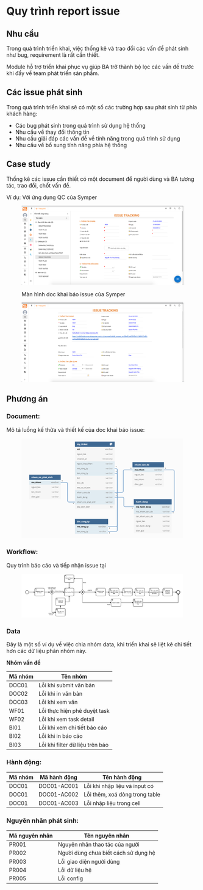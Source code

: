 # Quy trình report issue

## Nhu cầu

Trong quá trình triển khai, việc thống kê và trao đổi các vấn đề phát sinh như bug, requirement là rất cần thiết.

Module hỗ trợ triển khai phục vụ giúp BA trở thành bộ lọc các vấn đề trước khi đẩy về team phát triển sản phẩm.

## Các issue phát sinh

Trong quá trình triển khai sẽ có một số các trường hợp sau phát sinh từ phía khách hàng:

* Các bug phát sinh trong quá trình sử dụng hệ thống
* Nhu cầu về thay đổi thông tin
* Nhu cầu giải đáp các vấn đề về tính năng trong quá trình sử dụng
* Nhu cầu về bổ sung tính năng phía hệ thống

## Case study

Thống kê các issue cần thiết có một document để người dùng và BA tương tác, trao đổi, chốt vấn đề.

Ví dụ: Với ứng dụng QC của Symper

<figure><img src="../.gitbook/assets/image (32) (1) (1).png" alt=""><figcaption><p>Màn hình doc khai báo issue của Symper</p></figcaption></figure>

<figure><img src="../.gitbook/assets/image (30) (1) (1).png" alt=""><figcaption></figcaption></figure>

## Phương án

### Document:

Mô tả luồng kế thừa và thiết kế của doc khai báo issue:

<figure><img src="../.gitbook/assets/image (6) (2).png" alt=""><figcaption></figcaption></figure>

### Workflow:

Quy trình báo cáo và tiếp nhận issue tại

<figure><img src="../.gitbook/assets/image (47) (1).png" alt=""><figcaption></figcaption></figure>

### Data

Đây là một số ví dụ về việc chia nhóm data, khi triển khai sẽ liệt kê chi tiết hơn các dữ liệu phân nhóm này.

**Nhóm vấn đề**

| Mã nhóm | Tên nhóm                        |
| ------- | ------------------------------- |
| DOC01   | Lỗi khi submit văn bản          |
| DOC02   | Lỗi khi in văn bản              |
| DOC03   | Lỗi khi xem văn                 |
| WF01    | Lỗi thực hiện phê duyệt task    |
| WF02    | Lỗi khi xem task detail         |
| BI01    | Lỗi khi xem chi tiết báo cáo    |
| BI02    | Lỗi khi in báo cáo              |
| BI03    | Lỗi khi filter dữ liệu trên báo |

### Hành động:

| Mã nhóm | Mã hành động | Tên hành động                  |
| ------- | ------------ | ------------------------------ |
| DOC01   | DOC01-AC001  | Lỗi khi nhập liệu và input có  |
| DOC01   | DOC01-AC002  | Lỗi thêm, xoá dòng trong table |
| DOC01   | DOC01-AC003  | Lỗi nhập liệu trong cell       |

### Nguyên nhân phát sinh:

| Mã nguyên nhân | Tên nguyên nhân                      |
| -------------- | ------------------------------------ |
| PR001          | Nguyên nhân thao tác của người       |
| PR002          | Người dùng chưa biết cách sử dụng hệ |
| PR003          | Lỗi giao diện người dùng             |
| PR004          | Lỗi dữ liệu hệ                       |
| PR005          | Lỗi config                           |
